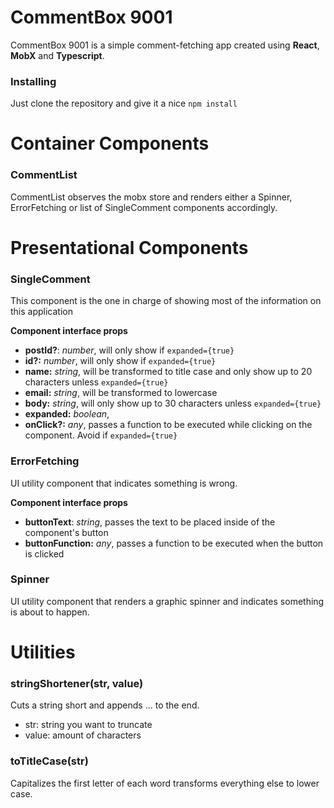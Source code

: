 # CommentBox 9001

CommentBox 9001 is a simple comment-fetching app created using **React**, **MobX** and **Typescript**.  

### Installing

Just clone the repository and give it a nice `npm install`



# Container Components

### CommentList

CommentList observes the mobx store and renders either a Spinner, ErrorFetching or list of SingleComment components accordingly.

# Presentational Components

### SingleComment

This component is the one in charge of showing most of the information on this application

**Component interface props**
* **postId?**: *number*, will only show if `expanded={true}`
* **id?:** *number*, will only show if `expanded={true}`
* **name:** *string*, will be transformed to title case and only show up to 20 characters unless `expanded={true}`
* **email:** *string*, will be transformed to lowercase
* **body:** *string*, will only show up to 30 characters unless `expanded={true}`
* **expanded:** *boolean*, 
* **onClick?:** *any*, passes a function to be executed while clicking on the component. Avoid if `expanded={true}`

### ErrorFetching

UI utility component that indicates something is wrong. 

**Component interface props**
* **buttonText**: *string*, passes the text to be placed inside of the component's button
* **buttonFunction:** *any*, passes a function to be executed when the button is clicked
### Spinner

UI utility component that renders a graphic spinner and indicates something is about to happen. 

# Utilities

### stringShortener(str, value)

Cuts a string short and appends ... to the end.

* str: string you want to truncate
* value: amount of characters

### toTitleCase(str)

Capitalizes the first letter of each word transforms everything else to lower case.

